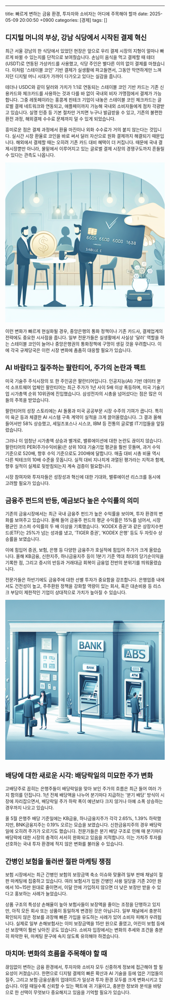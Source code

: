 ---
title: 빠르게 변하는 금융 환경, 투자자와 소비자는 어디에 주목해야 할까
date: 2025-05-09 20:00:50 +0900
categories: [경제]
tags: []

## 디지털 머니의 부상, 강남 식당에서 시작된 결제 혁신

최근 서울 강남의 한 식당에서 있었던 현장은 앞으로 우리 결제 시장의 지형이 얼마나 빠르게 바뀔 수 있는지를 단적으로 보여줬습니다. 손님이 음식을 먹고 결제할 때 테더(USDT)로 연동된 가상카드를 사용했고, 식당 주인은 별다른 이의 없이 결제를 마쳤습니다. 이처럼 '스테이블 코인' 기반 결제가 실생활에 파고들면서, 그동안 막연하게만 느껴지던 디지털 머니 시대가 가까이 다가오고 있다는 실감을 줍니다.

테더나 USDC와 같이 달러와 가치가 1:1로 연동되는 스테이블 코인 기반 카드는 기존 신용카드와 체크카드를 사용하는 것과 다를 바 없이 국내외 비자 가맹점에서 결제가 가능합니다. 그중 레돗페이라는 홍콩계 핀테크 기업이 내놓은 스테이블 코인 체크카드는 글로벌 결제 네트워크와 연동되고, 애플페이까지 가능해 국내외 소비자들에게 점차 각광받고 있습니다. 실명 인증 등 기본 절차만 거치면 누구나 발급받을 수 있고, 기존의 불편한 환전 과정, 해외결제 수수료 문제까지 덜 수 있게 되었습니다.

흥미로운 점은 결제 과정에서 환율 마진이나 외화 수수료가 거의 붙지 않는다는 것입니다. 실시간 시장 환율로 코인을 바로 써서 달러 자산으로 원화 결제까지 해결되기 때문입니다. 해외에서 결제할 때는 오히려 기존 카드 대비 혜택이 더 커집니다. 때문에 국내 결제시장뿐만 아니라, 물밑에서 이루어지고 있는 글로벌 결제 시장의 경쟁구도까지 흔들릴 수 있다는 관측도 나옵니다.

![식당에서 스테이블 코인 카드로 결제하는 모습](assets/img/2025-05-09-623cf36b-3a3d-4e14-9214-0de4083823d6/1746788523684.png)

이런 변화가 빠르게 현실화될 경우, 중앙은행의 통화 정책이나 기존 카드사, 결제업계의 전략에도 중요한 시사점을 줍니다. 일부 전문가들은 실생활에서 사실상 '달러' 역할을 하는 스테이블 코인이 늘어나 중앙은행권의 통화정책에 구멍이 생길 것을 우려합니다. 이에 각국 규제당국은 이런 시장 변화에 촘촘히 대응할 필요가 있습니다.

## AI 바람타고 질주하는 팔란티어, 주가의 논란과 팩트

미국 기술주 주식시장의 또 한 주인공은 팔란티어입니다. 인공지능(AI) 기반 데이터 분석 소프트웨어 업체인 팔란티어는 최근 주가가 1년 사이 5배 이상 폭등하며, 미국 기술기업 시가총액 순위 10위권에 진입했습니다. 삼성전자의 시총을 넘어섰다는 점은 많은 이들의 주목을 받았습니다.

팔란티어의 성장 스토리에는 AI 돌풍과 미국 공공부문 시장 수주의 기여가 큽니다. 특히 미 육군 등과 체결한 AI 시스템 구축 계약이 실적을 크게 끌어올렸습니다. 그 결과 올해 들어서만 58% 상승했고, 세일즈포스나 시스코, IBM 등 전통의 글로벌 IT기업들을 앞질렀습니다.

그러나 이 엄청난 시가총액 상승과 별개로, 밸류에이션에 대한 논란도 끊이지 않습니다. 팔란티어의 PER(주가수익비율)은 상위 10대 기술기업 평균을 훨씬 웃돌며, 과거 수익 기준으로 520배, 향후 수익 기준으로도 200배에 달합니다. 매출 대비 시총 비율 역시 다른 빅테크의 10배 수준을 웃돕니다. 실적 대비 지나치게 과열된 평가라는 지적과 함께, 향후 실적이 실제로 뒷받침되는지 계속 검증이 필요합니다.

시장 참여자와 투자자들은 성장성과 혁신에 대한 기대와, 밸류에이션 리스크를 동시에 고려할 필요가 있습니다.

## 금융주 펀드의 반등, 예금보다 높은 수익률의 의미

기존의 금융시장에서는 최근 국내 금융주 펀드가 높은 수익률을 보이며, 투자 환경의 변화를 보여주고 있습니다. 올해 들어 금융주 펀드의 평균 수익률은 15%를 넘어서, 시장 평균인 코스피 수익률의 두 배 이상을 기록했습니다. 'KODEX 증권'과 같은 상장지수펀드(ETF)는 25%가 넘는 성과를 냈고, 'TIGER 증권', 'KODEX 은행' 등도 두 자릿수 상승률을 보였습니다.

이에 힘입어 증권, 보험, 은행 등 다양한 금융주가 호실적에 힘입어 주가가 크게 올랐습니다. 올해 KB금융, 신한지주, 하나금융지주 등이 1분기 기준 역대 최대의 당기순이익을 기록한 점, 그리고 증시의 반등과 거래대금 회복이 금융업 전반의 분위기를 띄워올렸습니다.

전문가들은 하반기에도 금융주에 대한 선별 투자가 중요함을 강조합니다. 은행업종 내에서도 건전성이 높고, 주주환원 정책을 강화할 역량이 있는 회사, 혹은 대손비용 등 리스크 부담이 제한적인 기업이 상대적으로 가치가 높아질 수 있습니다.

![은행 ATM이 설치된 금융기관 내부 풍경](assets/img/2025-05-09-623cf36b-3a3d-4e14-9214-0de4083823d6/1746788538779.png)

## 배당에 대한 새로운 시각: 배당락일의 미묘한 주가 변화

고배당주로 꼽히는 은행주들이 배당락일을 맞아 보인 주가의 흐름은 최근 들어 여러 가지 함의를 던집니다. 1년 전체 배당액을 나누어 분기마다 지급하는 '분기 배당' 방식이 시장에 자리잡으면서, 배당락일 주가 하락 폭이 예년보다 크지 않거나 아예 소폭 상승하는 경우까지 나오고 있습니다.

올 5월 은행주 배당 기준일에는 KB금융, 하나금융지주가 각각 2.65%, 1.39% 하락했지만, BNK금융지주는 0.19% 오르는 모습을 보였습니다. 신한금융지주의 경우 배당락일에 오히려 주가가 오르기도 했습니다. 전문가들은 분기 배당 구조로 인해 매 분기마다 배당락에 대한 시장의 충격이 서서히 완화되고 있음을 지적합니다. 이는 가치주 투자를 선호하는 국내 투자 환경에 적지 않은 변화를 불러올 수 있습니다.

## 간병인 보험을 둘러싼 절판 마케팅 쟁점

보험 시장에서는 최근 간병인 보험의 보장금액 축소 이슈와 맞물려 일부 판매 채널이 절판 마케팅에 집중하고 있습니다. 여러 보험사가 입원 간병인 사용 일당을 기존 20만 원에서 10~15만 원대로 줄이면서, 이달 안에 가입하지 않으면 더 낮은 보장만 받을 수 있다고 홍보하는 사례가 늘었습니다.

상품 구조의 특성상 손해율이 높아 보험사들이 보장액을 줄이는 조정을 단행하고 있지만, 아직 모든 회사 또는 상품이 동일하게 변경된 것은 아닙니다. 일부 채널에서 충분히 확인되지 않은 정보를 과장해 빠른 가입을 유도하는 사례가 있어 소비자 피해가 우려됩니다. 실제로 일부 손해보험사는 이미 보장금액을 15만 원으로 줄였고, 어린이 보험 등에선 보장액이 훨씬 낮아진 곳도 있습니다. 소비자 입장에서는 변화의 추세와 조건을 충분히 파악한 뒤, 마케팅 문구에 속지 않도록 유의해야 하겠습니다.

## 마치며: 변화의 흐름을 주목해야 할 때

끊임없이 변하는 금융 환경에서, 투자자와 소비자 모두 신중하게 정보에 접근해야 할 필요성이 커졌습니다. 한편으로 디지털 결제의 빠른 확산과 AI 기술을 등에 업은 기업들의 질주, 그리고 보험·금융상품의 업데이트가 일상과 투자 환경 모두를 크게 변화시키고 있습니다. 이럴 때일수록 신뢰할 수 있는 팩트에 귀 기울이고, 충분한 정보와 분석을 바탕으로 한 선택이 무엇보다 중요해지고 있음을 기억할 필요가 있습니다.